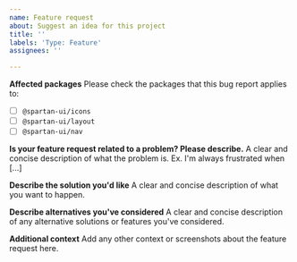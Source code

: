 ```yaml
---
name: Feature request
about: Suggest an idea for this project
title: ''
labels: 'Type: Feature'
assignees: ''

---
```


**Affected packages**
Please check the packages that this bug report applies to:

- [ ] `@spartan-ui/icons`
- [ ] `@spartan-ui/layout`
- [ ] `@spartan-ui/nav`

**Is your feature request related to a problem? Please describe.**
A clear and concise description of what the problem is. Ex. I'm always
frustrated when [...]

**Describe the solution you'd like**
A clear and concise description of what you want to happen.

**Describe alternatives you've considered**
A clear and concise description of any alternative solutions or features you've
considered.

**Additional context**
Add any other context or screenshots about the feature request here.
